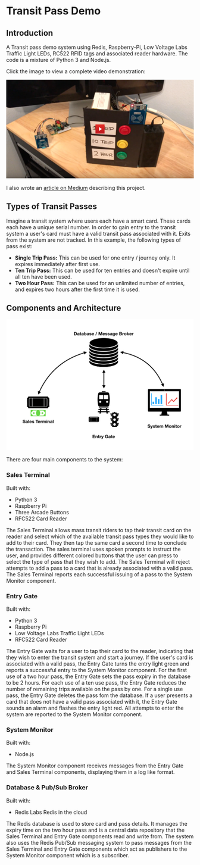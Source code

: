 # Transit Pass Demo

## Introduction

A Transit pass demo system using Redis, Raspberry-Pi, Low Voltage Labs Traffic Light LEDs, RC522 RFID tags and associated reader hardware.  The code is a mixture of Python 3 and Node.js.

Click the image to view a complete video demonstration:

[![video](images/videothumb.png)](https://www.youtube.com/watch?v=Q_lmcA1x_Vg)

I also wrote an [article on Medium](https://medium.com/@simon_prickett/building-a-smart-card-transit-ticketing-system-with-redis-and-raspberry-pi-820473c0b0c) describing this project.

## Types of Transit Passes

Imagine a transit system where users each have a smart card.  These cards each have a unique serial number.  In order to gain entry to the transit system a user's card must have a valid transit pass associated with it.  Exits from the system are not tracked.  In this example, the following types of pass exist:

* **Single Trip Pass:** This can be used for one entry / journey only.  It expires immediately after first use.
* **Ten Trip Pass:** This can be used for ten entries and doesn't expire until all ten have been used.
* **Two Hour Pass:** This can be used for an unlimited number of entries, and expires two hours after the first time it is used.

## Components and Architecture

![architecture](images/architecture.png)

There are four main components to the system:

### Sales Terminal 

Built with: 

* Python 3
* Raspberry Pi
* Three Arcade Buttons
* RFC522 Card Reader

The Sales Terminal allows mass transit riders to tap their transit card on the reader and select which of the available transit pass types they would like to add to their card.  They then tap the same card a second time to conclude the transaction.  The sales terminal uses spoken prompts to instruct the user, and provides different colored buttons that the user can press to select the type of pass that they wish to add.  The Sales Terminal will reject attempts to add a pass to a card that is already associated with a valid pass.  The Sales Terminal reports each successful issuing of a pass to the System Monitor component.

### Entry Gate

Built with: 

* Python 3
* Raspberry Pi
* Low Voltage Labs Traffic Light LEDs
* RFC522 Card Reader

The Entry Gate waits for a user to tap their card to the reader, indicating that they wish to enter the transit system and start a journey.  If the user's card is associated with a valid pass, the Entry Gate turns the entry light green and reports a successful entry to the System Monitor component.  For the first use of a two hour pass, the Entry Gate sets the pass expiry in the database to be 2 hours.  For each use of a ten use pass, the Entry Gate reduces the number of remaining trips available on the pass by one.  For a single use pass, the Entry Gate deletes the pass fom the database.  If a user presents a card that does not have a valid pass associated with it, the Entry Gate sounds an alarm and flashes the entry light red.  All attempts to enter the system are reported to the System Monitor component.

### System Monitor

Built with:

* Node.js

The System Monitor component receives messages from the Entry Gate and Sales Terminal components, displaying them in a log like format.

### Database & Pub/Sub Broker

Built with:

* Redis Labs Redis in the cloud

The Redis database is used to store card and pass details.  It manages the expiry time on the two hour pass and is a central data repository that the Sales Terminal and Entry Gate components read and write from.  The system also uses the Redis Pub/Sub messaging system to pass messages from the Sales Terminal and Entry Gate components which act as publishers to the System Monitor component which is a subscriber.
